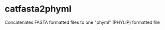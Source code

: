 catfasta2phyml
==============

Concatenates FASTA formatted files to one "phyml" (PHYLIP) formatted file